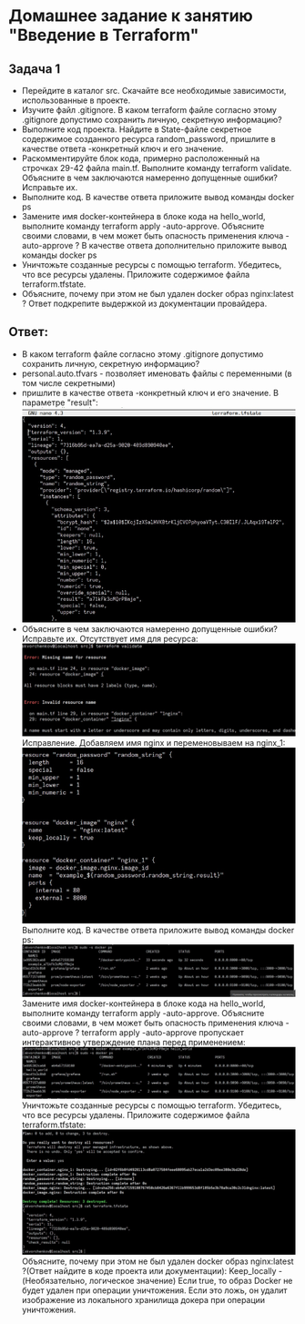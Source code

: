 # Домашнее задание к занятию "Введение в Terraform"

## Задача 1
- Перейдите в каталог src. Скачайте все необходимые зависимости, использованные в проекте.
- Изучите файл .gitignore. В каком terraform файле согласно этому .gitignore допустимо сохранить личную, секретную информацию?
- Выполните код проекта. Найдите в State-файле секретное содержимое созданного ресурса random_password, пришлите в качестве ответа -конкретный ключ и его значение.
- Раскомментируйте блок кода, примерно расположенный на строчках 29-42 файла main.tf. Выполните команду terraform validate. Объясните в чем заключаются намеренно допущенные ошибки? Исправьте их.
- Выполните код. В качестве ответа приложите вывод команды docker ps
- Замените имя docker-контейнера в блоке кода на hello_world, выполните команду terraform apply -auto-approve. Объясните своими словами, в чем может быть опасность применения ключа -auto-approve ? В качестве ответа дополнительно приложите вывод команды docker ps
- Уничтожьте созданные ресурсы с помощью terraform. Убедитесь, что все ресурсы удалены. Приложите содержимое файла terraform.tfstate.
- Объясните, почему при этом не был удален docker образ nginx:latest ? Ответ подкрепите выдержкой из документации провайдера.
## Ответ:
- В каком terraform файле согласно этому .gitignore допустимо сохранить личную, секретную информацию?
- personal.auto.tfvars - позволяет именовать файлы с переменными (в том числе секретными)
- пришлите в качестве ответа -конкретный ключ и его значение.
В параметре "result":
![](pic/5.jpg)
- Объясните в чем заключаются намеренно допущенные ошибки? Исправьте их.
Отсутствует имя для ресурса:
![](pic/6.jpg)
Исправление. Добавляем имя nginx и переменовываем на nginx_1:
![](pic/7.jpg)
Выполните код. В качестве ответа приложите вывод команды docker ps:
![](pic/8.jpg)
Замените имя docker-контейнера в блоке кода на hello_world, выполните команду terraform apply -auto-approve. Объясните своими словами, в чем может быть опасность применения ключа -auto-approve ?
terraform apply -auto-approve пропускает интерактивное утверждение плана перед применением:
![](pic/9.jpg)
Уничтожьте созданные ресурсы с помощью terraform. Убедитесь, что все ресурсы удалены. Приложите содержимое файла terraform.tfstate:
![](pic/10.jpg)
Объясните, почему при этом не был удален docker образ nginx:latest ?(Ответ найдите в коде проекта или документации):
Keep_locally - (Необязательно, логическое значение) Если true, то образ Docker не будет удален при операции уничтожения. Если это ложь, он удалит изображение из локального хранилища докера при операции уничтожения.


